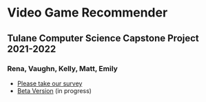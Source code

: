 # Video Game Recommender
## Tulane Computer Science Capstone Project 2021-2022
### Rena, Vaughn, Kelly, Matt, Emily

- [Please take our survey](https://docs.google.com/forms/d/e/1FAIpQLSdzG6ZxIopVBMJtyhvIyBLz-SLiOoCsYkS70g15r3aMgK5Sgg/viewform)
- [Beta Version](https://github.com/renarepenning/VideoGameRecommender/tree/main/BetaRecommender) (in progress)

